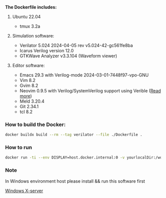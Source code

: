 **The Dockerfile includes:**

1. Ubuntu 22.04
   - tmux 3.2a
3. Simulation software:
   - Verilator 5.024 2024-04-05 rev v5.024-42-gc561fe8ba
   - Icarus Verilog version 12.0
   - GTKWave Analyzer v3.3.104 (Waveform viewer)

4. Editor software:
   - Emacs 29.3 with Verilog-mode 2024-03-01-7448f97-vpo-GNU
   - Vim 8.2
   - Gvim 8.2
   - Neovim 0.9.5 with Verilog/SystemVerilog support using Verible ([Read more](https://github.com/chipsalliance/verible))
   - Meld 3.20.4
   - Git 2.34.1
   - tcl 8.2

### How to build the Docker:
```bash
docker buildx build --rm --tag verilator --file ./Dockerfile .
```

### How to run
```bash
docker run -ti --env DISPLAY=host.docker.internal:0 -v yourlocalDir:/workDir --hostname verilator verilator /usr/bin/bash
```

### Note
In Windows environment host please install && run this software first

[Windows X-server](https://github.com/marchaesen/vcxsrv)
